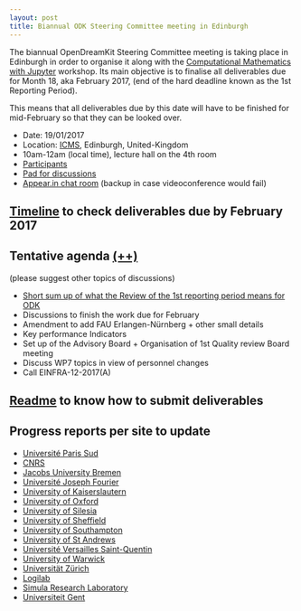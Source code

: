 ```yaml
---
layout: post
title: Biannual ODK Steering Committee meeting in Edinburgh
---
```

The biannual OpenDreamKit Steering Committee meeting is taking place in Edinburgh in order to organise it along with the [Computational Mathematics with Jupyter](http://opendreamkit.org/meetings/2017-01-16-ICMS/) workshop. Its main objective is to finalise all deliverables due for Month 18, aka February 2017, (end of the hard deadline known as the 1st Reporting Period). 

This means that all deliverables due by this date will have to be finished for mid-February so that they can be looked over.


- Date: 19/01/2017
- Location: [ICMS](http://www.icms.org.uk/), Edinburgh, United-Kingdom
- 10am-12am (local time), lecture hall on the 4th room
- [Participants](https://framadate.org/IsCZEQqctimhKiHU)
- [Pad for discussions](https://mensuel.framapad.org/p/odk-sc)
- [Appear.in chat room](https://appear.in/odk-sc) (backup in case videoconference would fail)

## [Timeline](https://github.com/OpenDreamKit/OpenDreamKit/milestones) to check deliverables due by February 2017

## Tentative agenda [(++)](/meetings/2017-01-19-EdinburghSteeringCommittee/Steering-presentation)


(please suggest other topics of discussions)

- [Short sum up of what the Review of the 1st reporting period means for ODK](/meetings/2017-01-19-EdinburghSteeringCommittee/Review-presentation)
- Discussions to finish the work due for February
- Amendment to add FAU Erlangen-Nürnberg + other small details
- Key performance Indicators
- Set up of the Advisory Board + Organisation of 1st Quality review Board meeting
- Discuss WP7 topics in view of personnel changes
- Call EINFRA-12-2017(A)

## [Readme](https://github.com/OpenDreamKit/OpenDreamKit/blob/master/README.md) to know how to submit deliverables

## Progress reports per site to update

- [Université Paris Sud](/meetings/2017-01-19-EdinburghSteeringCommittee/ProgressReports/ParisSud)
- [CNRS](/meetings/2017-01-19-EdinburghSteeringCommittee/ProgressReports/CNRS)
- [Jacobs University Bremen](/meetings/2017-01-19-EdinburghSteeringCommittee/ProgressReports/JacU)
- [Université Joseph Fourier](/meetings/2017-01-19-EdinburghSteeringCommittee/ProgressReports/UJF)
- [University of Kaiserslautern](/meetings/2017-01-19-EdinburghSteeringCommittee/ProgressReports/Kaiserslautern)
- [University of Oxford](/meetings/2017-01-19-EdinburghSteeringCommittee/ProgressReports/Oxford)
- [University of Silesia](/meetings/2017-01-19-EdinburghSteeringCommittee/ProgressReports/Silesia)
- [University of Sheffield](/meetings/2017-01-19-EdinburghSteeringCommittee/ProgressReports/Sheffield)
- [University of Southampton](/meetings/2017-01-19-EdinburghSteeringCommittee/ProgressReports/southampton.pdf)
- [University of St Andrews](/meetings/2017-01-19-EdinburghSteeringCommittee/ProgressReports/StAndrews)
- [Université Versailles Saint-Quentin](/meetings/2017-01-19-EdinburghSteeringCommittee/ProgressReports/UVersailles)
- [University of Warwick](/meetings/2017-01-19-EdinburghSteeringCommittee/ProgressReports/Warwick)
- [Universität Zürich](/meetings/2017-01-19-EdinburghSteeringCommittee/ProgressReports/Zurich)
- [Logilab](/meetings/2017-01-19-EdinburghSteeringCommittee/ProgressReports/Logilab)
- [Simula Research Laboratory](/meetings/2017-01-19-EdinburghSteeringCommittee/ProgressReports/Simula)
- [Universiteit Gent](/meetings/2017-01-19-EdinburghSteeringCommittee/ProgressReports/UGent/ugent.pdf)

